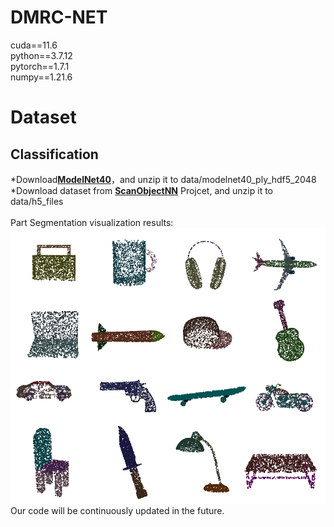 # DMRC-NET
cuda==11.6<br />
python==3.7.12<br />
pytorch==1.7.1<br />
numpy==1.21.6<br />
# Dataset
## Classification<br />
*Download[**ModelNet40**](https://vision.cs.princeton.edu/projects/2014/ModelNet/)，and unzip it to data/modelnet40_ply_hdf5_2048<br />
*Download dataset from [**ScanObjectNN**](http://shapenet.cs.stanford.edu/shapenet) Projcet, and unzip it to data/h5_files
<br />
<br />Part Segmentation visualization results:<br />
![image](https://github.com/haibaol/hialala/blob/main/imgs/Part_Segmentation_visualization.png?raw=true)<br />
Our code will be continuously updated in the future.
